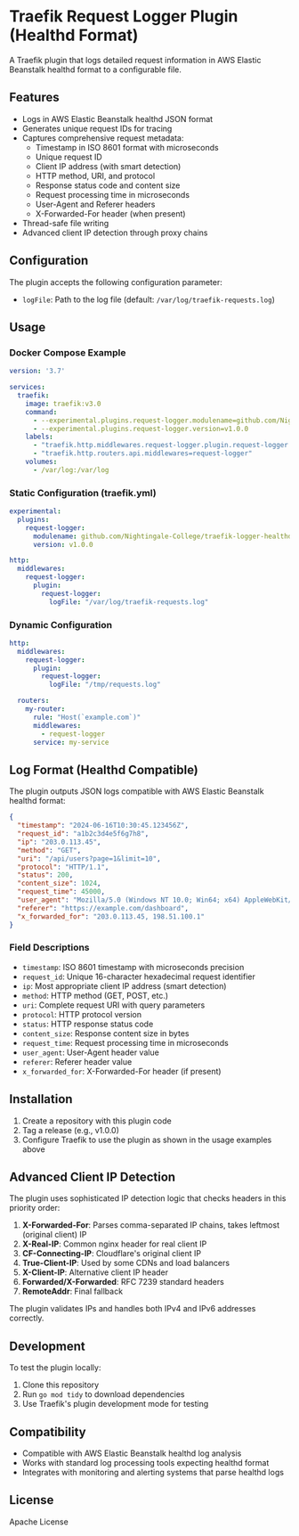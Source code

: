 # Traefik Request Logger Plugin (Healthd Format)

A Traefik plugin that logs detailed request information in AWS Elastic Beanstalk healthd format to a configurable file.

## Features

- Logs in AWS Elastic Beanstalk healthd JSON format
- Generates unique request IDs for tracing
- Captures comprehensive request metadata:
  - Timestamp in ISO 8601 format with microseconds
  - Unique request ID
  - Client IP address (with smart detection)
  - HTTP method, URI, and protocol
  - Response status code and content size
  - Request processing time in microseconds
  - User-Agent and Referer headers
  - X-Forwarded-For header (when present)
- Thread-safe file writing
- Advanced client IP detection through proxy chains

## Configuration

The plugin accepts the following configuration parameter:

- `logFile`: Path to the log file (default: `/var/log/traefik-requests.log`)

## Usage

### Docker Compose Example

```yaml
version: '3.7'

services:
  traefik:
    image: traefik:v3.0
    command:
      - --experimental.plugins.request-logger.modulename=github.com/Nightingale-College/traefik-logger-healthd
      - --experimental.plugins.request-logger.version=v1.0.0
    labels:
      - "traefik.http.middlewares.request-logger.plugin.request-logger.logFile=/var/log/requests.log"
      - "traefik.http.routers.api.middlewares=request-logger"
    volumes:
      - /var/log:/var/log
```

### Static Configuration (traefik.yml)

```yaml
experimental:
  plugins:
    request-logger:
      modulename: github.com/Nightingale-College/traefik-logger-healthd
      version: v1.0.0

http:
  middlewares:
    request-logger:
      plugin:
        request-logger:
          logFile: "/var/log/traefik-requests.log"
```

### Dynamic Configuration

```yaml
http:
  middlewares:
    request-logger:
      plugin:
        request-logger:
          logFile: "/tmp/requests.log"

  routers:
    my-router:
      rule: "Host(`example.com`)"
      middlewares:
        - request-logger
      service: my-service
```

## Log Format (Healthd Compatible)

The plugin outputs JSON logs compatible with AWS Elastic Beanstalk healthd format:

```json
{
  "timestamp": "2024-06-16T10:30:45.123456Z",
  "request_id": "a1b2c3d4e5f6g7h8",
  "ip": "203.0.113.45",
  "method": "GET",
  "uri": "/api/users?page=1&limit=10",
  "protocol": "HTTP/1.1",
  "status": 200,
  "content_size": 1024,
  "request_time": 45000,
  "user_agent": "Mozilla/5.0 (Windows NT 10.0; Win64; x64) AppleWebKit/537.36",
  "referer": "https://example.com/dashboard",
  "x_forwarded_for": "203.0.113.45, 198.51.100.1"
}
```

### Field Descriptions

- `timestamp`: ISO 8601 timestamp with microseconds precision
- `request_id`: Unique 16-character hexadecimal request identifier
- `ip`: Most appropriate client IP address (smart detection)
- `method`: HTTP method (GET, POST, etc.)
- `uri`: Complete request URI with query parameters
- `protocol`: HTTP protocol version
- `status`: HTTP response status code
- `content_size`: Response content size in bytes
- `request_time`: Request processing time in microseconds
- `user_agent`: User-Agent header value
- `referer`: Referer header value
- `x_forwarded_for`: X-Forwarded-For header (if present)

## Installation

1. Create a repository with this plugin code
2. Tag a release (e.g., v1.0.0)
3. Configure Traefik to use the plugin as shown in the usage examples above

## Advanced Client IP Detection

The plugin uses sophisticated IP detection logic that checks headers in this priority order:

1. **X-Forwarded-For**: Parses comma-separated IP chains, takes leftmost (original client) IP
2. **X-Real-IP**: Common nginx header for real client IP
3. **CF-Connecting-IP**: Cloudflare's original client IP
4. **True-Client-IP**: Used by some CDNs and load balancers
5. **X-Client-IP**: Alternative client IP header
6. **Forwarded/X-Forwarded**: RFC 7239 standard headers
7. **RemoteAddr**: Final fallback

The plugin validates IPs and handles both IPv4 and IPv6 addresses correctly.

## Development

To test the plugin locally:

1. Clone this repository
2. Run `go mod tidy` to download dependencies
3. Use Traefik's plugin development mode for testing

## Compatibility

- Compatible with AWS Elastic Beanstalk healthd log analysis
- Works with standard log processing tools expecting healthd format
- Integrates with monitoring and alerting systems that parse healthd logs

## License

Apache License